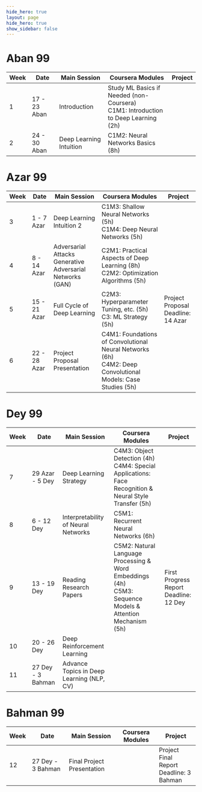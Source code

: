 ```yaml
---
hide_hero: true
layout: page
hide_hero: true
show_sidebar: false
---
```


# Aban 99

| Week 	| Date	| Main Session 	| Coursera Modules | Project 	|
|------|------|------|-----|-----|
| 1 | 17 - 23 Aban | Introduction	| Study ML Basics if Needed (non-Coursera)<br>C1M1: Introduction to Deep Learning (2h) 	|  	|
| 2 | 24 - 30 Aban | Deep Learning Intuition	| C1M2: Neural Networks Basics (8h)	|  	|


# Azar 99

| Week 	| Date	| Main Session 	| Coursera Modules | Project 	|
|------|------|------|-----|-----|
| 3 | 1 - 7 Azar | Deep Learning Intuition 2	| C1M3: Shallow Neural Networks (5h)<br>C1M4: Deep Neural Networks (5h)	|  	|
| 4 | 8 - 14 Azar | Adversarial Attacks<br>Generative Adversarial Networks (GAN)	| C2M1: Practical Aspects of Deep Learning (8h)<br>C2M2: Optimization Algorithms (5h)	|  	|
| 5 | 15 - 21 Azar | Full Cycle of Deep Learning	| C2M3: Hyperparameter Tuning, etc. (5h)<br>C3: ML Strategy (5h)	| Project Proposal<br>Deadline: 14 Azar 	|
| 6 | 22 - 28 Azar | Project Proposal Presentation	| C4M1: Foundations of Convolutional Neural Networks (6h)<br>C4M2: Deep Convolutional Models: Case Studies (5h) 	|  	|

# Dey 99

| Week 	| Date	| Main Session 	| Coursera Modules | Project 	|
|------|------|------|-----|-----|
| 7 | 29 Azar - 5 Dey | Deep Learning Strategy	| C4M3: Object Detection (4h)<br>C4M4: Special Applications: Face Recognition & Neural Style Transfer (5h) 	|  	|
| 8 | 6 - 12 Dey | Interpretability of Neural Networks	| C5M1: Recurrent Neural Networks (6h) 	|  	|
| 9 | 13 - 19 Dey | Reading Research Papers	| C5M2: Natural Language Processing & Word Embeddings (4h)<br>C5M3: Sequence Models & Attention Mechanism	(5h) | First Progress Report<br>Deadline: 12 Dey 	|
| 10 | 20 - 26 Dey | Deep Reinforcement Learning	| 	|  	|
| 11 | 27 Dey - 3 Bahman | Advance Topics in Deep Learning (NLP, CV)	|  	|  	|

# Bahman 99
| Week 	| Date	| Main Session 	| Coursera Modules | Project 	|
|------|------|------|-----|-----|
| 12 | 27 Dey - 3 Bahman | Final Project Presentation	|  	| Project Final Report<br>Deadline: 3 Bahman 	|
